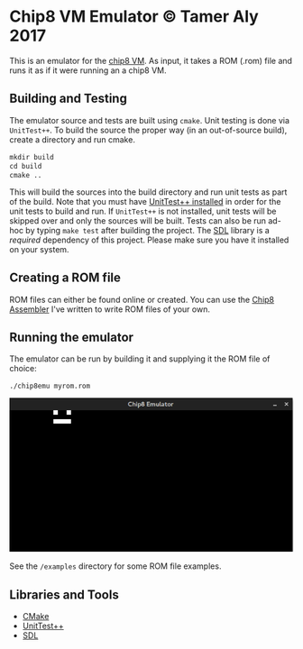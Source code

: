 # Chip8 VM Emulator &copy; Tamer Aly 2017

This is an emulator for the [chip8 VM](https://en.wikipedia.org/wiki/CHIP-8#Virtual_machine_description). As input, it takes a ROM (.rom) file and runs it as if it were running an a chip8 VM. 

## Building and Testing
The emulator source and tests are built using `cmake`. Unit testing is done via `UnitTest++`. To build the source the proper 
way (in an out-of-source build), create a directory and run cmake.

```
mkdir build
cd build
cmake ..
```
This will build the sources into the build directory and run unit tests as part of the build. 
Note that you must have [UnitTest++ installed](https://github.com/unittest-cpp/unittest-cpp/wiki/Building-Using-CMake) in order for the unit tests to build and run. 
If `UnitTest++` is not installed, unit tests will be skipped over and only the sources will be built.
Tests can also be run ad-hoc by typing `make test` after building the project.
The [SDL](https://wiki.libsdl.org/Installation#Installing_SDL) library is
a _required_ dependency of this project. Please make sure you have it installed
on your system.

## Creating a ROM file
ROM files can either be found online or created. You can use the [Chip8
Assembler](https://github.com/ta5578/chip8asm) I've written to write ROM files of your own.

## Running the emulator
The emulator can be run by building it and supplying it the ROM file of choice:

```
./chip8emu myrom.rom
```
![Screenshot](/rsc/Chip8Emu.png?raw=true "Emulator Screenshot")

See the `/examples` directory for some ROM file examples.

## Libraries and Tools
* [CMake](https://cmake.org/)
* [UnitTest++](https://github.com/unittest-cpp/unittest-cpp/wiki/Home)
* [SDL](https://wiki.libsdl.org/FrontPage)
